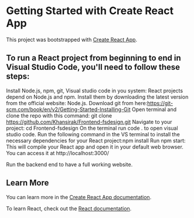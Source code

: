 # Getting Started with Create React App

This project was bootstrapped with [Create React App](https://github.com/facebook/create-react-app).

## To run a React project from beginning to end in Visual Studio Code, you'll need to follow these steps:

Install Node.js, npm, git, Visual studio code in you system:
React projects depend on Node.js and npm. Install them by downloading the latest version from the official website: Node.js.
Download git from here:https://git-scm.com/book/en/v2/Getting-Started-Installing-Git
Open terminal and clone the repo with this command: git clone https://github.com/Khansirak/Frontend-fsdesign.git
Navigate to your project: cd Frontend-fsdesign
On the terminal run code . to open visual studio code.
Run the following command in the VS terminal to install the necessary dependencies for your React project:npm install
Run npm start: This will compile your React app and open it in your default web browser. You can access it at http://localhost:3000/

Run the backend end to have a full working website.

## Learn More

You can learn more in the [Create React App documentation](https://facebook.github.io/create-react-app/docs/getting-started).

To learn React, check out the [React documentation](https://reactjs.org/).

